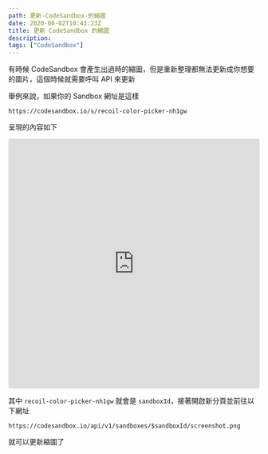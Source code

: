 ```yaml
---
path: 更新-CodeSandbox-的縮圖
date: 2020-06-02T10:43:23Z
title: 更新 CodeSandbox 的縮圖
description:
tags: ["CodeSandbox"]
---
```


有時候 CodeSandbox 會產生出過時的縮圖，但是重新整理都無法更新成你想要的圖片，這個時候就需要呼叫 API 來更新

舉例來說，如果你的 Sandbox 網址是這樣

```
https://codesandbox.io/s/recoil-color-picker-nh1gw
```

呈現的內容如下

<iframe
     src="https://codesandbox.io/embed/recoil-color-picker-nh1gw?autoresize=1&fontsize=14&hidenavigation=1&theme=dark"
     style="width:100%; height:500px; border:0; border-radius: 4px; overflow:hidden;"
     title="recoil-color-picker"
     allow="accelerometer; ambient-light-sensor; camera; encrypted-media; geolocation; gyroscope; hid; microphone; midi; payment; usb; vr; xr-spatial-tracking"
     sandbox="allow-autoplay allow-forms allow-modals allow-popups allow-presentation allow-same-origin allow-scripts"
   ></iframe>

其中 `recoil-color-picker-nh1gw` 就會是 `sandboxId`，接著開啟新分頁並前往以下網址

```
https://codesandbox.io/api/v1/sandboxes/$sandboxId/screenshot.png
```

就可以更新縮圖了
